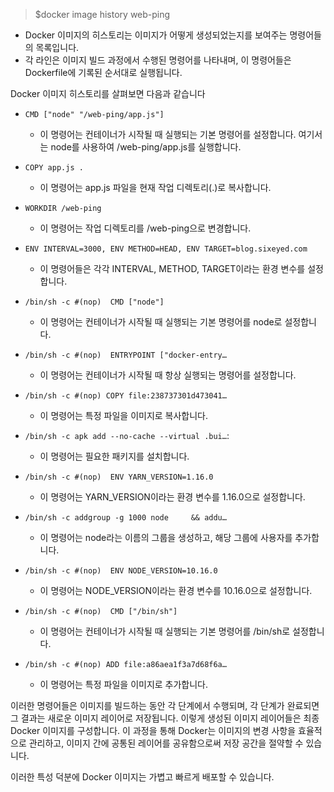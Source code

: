 > $docker image history web-ping

- Docker 이미지의 히스토리는 이미지가 어떻게 생성되었는지를 보여주는 명령어들의 목록입니다.
- 각 라인은 이미지 빌드 과정에서 수행된 명령어를 나타내며, 이 명령어들은 Dockerfile에 기록된 순서대로 실행됩니다.

Docker 이미지 히스토리를 살펴보면 다음과 같습니다

- `CMD ["node" "/web-ping/app.js"]`
  - 이 명령어는 컨테이너가 시작될 때 실행되는 기본 명령어를 설정합니다. 여기서는 node를 사용하여 /web-ping/app.js를 실행합니다.
- `COPY app.js .`

  - 이 명령어는 app.js 파일을 현재 작업 디렉토리(.)로 복사합니다.

- `WORKDIR /web-ping`

  - 이 명령어는 작업 디렉토리를 /web-ping으로 변경합니다.

- `ENV INTERVAL=3000, ENV METHOD=HEAD, ENV TARGET=blog.sixeyed.com`

  - 이 명령어들은 각각 INTERVAL, METHOD, TARGET이라는 환경 변수를 설정합니다.

- `/bin/sh -c #(nop)  CMD ["node"]`

  - 이 명령어는 컨테이너가 시작될 때 실행되는 기본 명령어를 node로 설정합니다.

- `/bin/sh -c #(nop)  ENTRYPOINT ["docker-entry…`

  - 이 명령어는 컨테이너가 시작될 때 항상 실행되는 명령어를 설정합니다.

- `/bin/sh -c #(nop) COPY file:238737301d473041…`

  - 이 명령어는 특정 파일을 이미지로 복사합니다.

- `/bin/sh -c apk add --no-cache --virtual .bui…`:

  - 이 명령어는 필요한 패키지를 설치합니다.

- `/bin/sh -c #(nop)  ENV YARN_VERSION=1.16.0`

  - 이 명령어는 YARN_VERSION이라는 환경 변수를 1.16.0으로 설정합니다.

- `/bin/sh -c addgroup -g 1000 node     && addu…`

  - 이 명령어는 node라는 이름의 그룹을 생성하고, 해당 그룹에 사용자를 추가합니다.

- `/bin/sh -c #(nop)  ENV NODE_VERSION=10.16.0`

  - 이 명령어는 NODE_VERSION이라는 환경 변수를 10.16.0으로 설정합니다.

- `/bin/sh -c #(nop)  CMD ["/bin/sh"]`

  - 이 명령어는 컨테이너가 시작될 때 실행되는 기본 명령어를 /bin/sh로 설정합니다.

- `/bin/sh -c #(nop) ADD file:a86aea1f3a7d68f6a…`
  - 이 명령어는 특정 파일을 이미지로 추가합니다.

이러한 명령어들은 이미지를 빌드하는 동안 각 단계에서 수행되며, 각 단계가 완료되면 그 결과는 새로운 이미지 레이어로 저장됩니다.
이렇게 생성된 이미지 레이어들은 최종 Docker 이미지를 구성합니다. 이 과정을 통해 Docker는 이미지의 변경 사항을 효율적으로 관리하고, 이미지 간에 공통된 레이어를 공유함으로써 저장 공간을 절약할 수 있습니다.

이러한 특성 덕분에 Docker 이미지는 가볍고 빠르게 배포할 수 있습니다.
